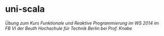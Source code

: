 # uni-scala

###### Übung zum Kurs _Funktionale und Reaktive Programmierung_ im WS 2014 im FB VI der Beuth Hochschule für Technik Berlin bei Prof. Knabe
